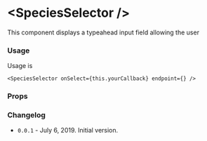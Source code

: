 # &lt;SpeciesSelector /&gt;

This component displays a typeahead input field allowing the user 


### Usage

Usage is 

```
<SpeciesSelector onSelect={this.yourCallback} endpoint={} />
```


### Props



### Changelog

- `0.0.1` - July 6, 2019. Initial version.